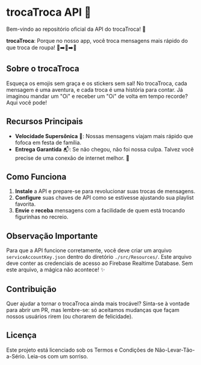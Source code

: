 # trocaTroca API 📲

Bem-vindo ao repositório oficial da API do trocaTroca! 🎉

**trocaTroca**: Porque no nosso app, você troca mensagens mais rápido do que troca de roupa! 👗➡️👕➡️👖

## Sobre o trocaTroca

Esqueça os emojis sem graça e os stickers sem sal! No trocaTroca, cada mensagem é uma aventura, e cada troca é uma história para contar. Já imaginou mandar um "Oi" e receber um "Oi" de volta em tempo recorde? Aqui você pode!

## Recursos Principais

- **Velocidade Supersônica** 🚀: Nossas mensagens viajam mais rápido que fofoca em festa de família.
- **Entrega Garantida** 📬: Se não chegou, não foi nossa culpa. Talvez você precise de uma conexão de internet melhor. 🤷

## Como Funciona

1. **Instale** a API e prepare-se para revolucionar suas trocas de mensagens.
2. **Configure** suas chaves de API como se estivesse ajustando sua playlist favorita.
3. **Envie** e **receba** mensagens com a facilidade de quem está trocando figurinhas no recreio.

## Observação Importante

Para que a API funcione corretamente, você deve criar um arquivo `serviceAccountKey.json` dentro do diretório `./src/Resources/`. Este arquivo deve conter as credenciais de acesso ao Firebase Realtime Database. Sem este arquivo, a mágica não acontece! ✨

## Contribuição

Quer ajudar a tornar o trocaTroca ainda mais trocável? Sinta-se à vontade para abrir um PR, mas lembre-se: só aceitamos mudanças que façam nossos usuários rirem (ou chorarem de felicidade).

## Licença

Este projeto está licenciado sob os Termos e Condições de Não-Levar-Tão-a-Sério. Leia-os com um sorriso.
